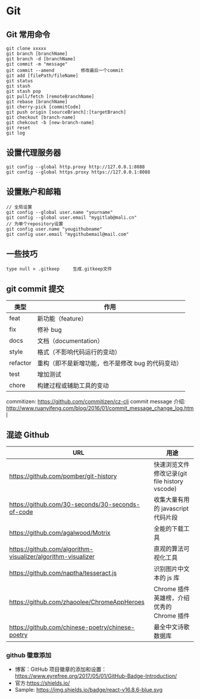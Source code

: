 # Git

## Git 常用命令

    git clone xxxxx
    git branch [branchName]
    git branch -d [branchName]
    git commit -m "message"
    git commit --amend          修改最后一个commit
    git add [filePath/fileName]
    git status
    git stash
    git stash pop
    git pull/fetch [remoteBranchName]
    git rebase [branchName]
    git cherry-pick [commitCode]
    git push origin [sourceBranch]:[targetBranch]
    git checkout [branch-name]
    git chekcout -b [new-branch-name]
    git reset
    git log

## 设置代理服务器

    git config --global http.proxy http://127.0.0.1:8088
    git config --global https.proxy https://127.0.0.1:8088

## 设置账户和邮箱

```shell
// 全局设置
git config --global user.name "yourname"
git config --global user.email "mygitlab@mali.cn"
// 为单个repository设置
git config user.name "yougithubname"
git config user.email "mygithubemail@mail.com"
```

## 一些技巧

    type null > .gitkeep     生成.gitkeep文件

## git commit 提交

| 类型     | 作用                                              |
| -------- | ------------------------------------------------- |
| feat     | 新功能（feature）                                 |
| fix      | 修补 bug                                          |
| docs     | 文档（documentation）                             |
| style    | 格式（不影响代码运行的变动）                      |
| refactor | 重构（即不是新增功能，也不是修改 bug 的代码变动） |
| test     | 增加测试                                          |
| chore    | 构建过程或辅助工具的变动                          |

commitizen: <https://github.com/commitizen/cz-cli>
commit message 介绍: <http://www.ruanyifeng.com/blog/2016/01/commit_message_change_log.html>

## 混迹 Github

| URL                                                            | 用途                                          |
| -------------------------------------------------------------- | --------------------------------------------- |
| <https://github.com/pomber/git-history>                        | 快速浏览文件修改记录(git file history vscode) |
| <https://github.com/30-seconds/30-seconds-of-code>             | 收集大量有用的 javascript 代码片段            |
| <https://github.com/agalwood/Motrix>                           | 全能的下载工具                                |
| <https://github.com/algorithm-visualizer/algorithm-visualizer> | 直观的算法可视化工具                          |
| <https://github.com/naptha/tesseract.js>                       | 识别图片中文本的 js 库                        |
| <https://github.com/zhaoolee/ChromeAppHeroes>                  | Chrome 插件英雄榜，介绍优秀的 Chrome 插件     |
| <https://github.com/chinese-poetry/chinese-poetry>             | 最全中文诗歌数据库                            |

### github 徽章添加

- 博客：GitHub 项目徽章的添加和设置：<https://www.eyrefree.org/2017/05/01/GitHub-Badge-Introduction/>
- 官方:<https://shields.io/>
- Sample: <https://img.shields.io/badge/react-v16.8.6-blue.svg>
